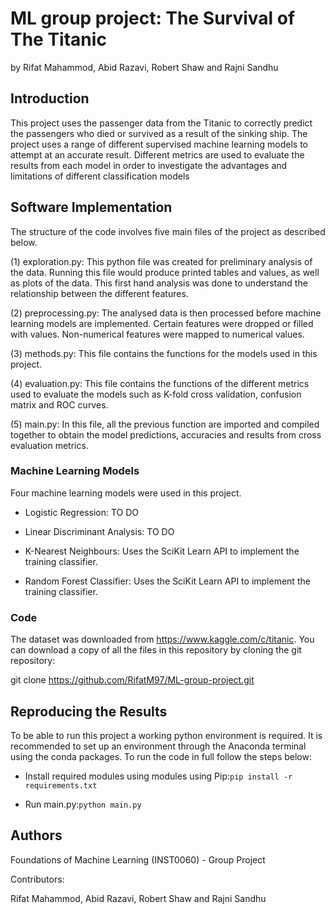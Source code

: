 # ML group project: The Survival of The Titanic
by Rifat Mahammod, Abid Razavi, Robert Shaw and Rajni Sandhu

## Introduction 

This project uses the passenger data from the Titanic to correctly predict the passengers who died or survived as a result of the sinking ship. The project uses a range of different supervised machine learning models to attempt at an accurate result. Different metrics are used to evaluate the results from each model in order to investigate the advantages and limitations of different classification models

## Software Implementation

The structure of the code involves five main files of the project as described below.

(1) exploration.py: This python file was created for preliminary analysis of the data. Running this file would produce printed tables and values, as well as plots of the data. This first hand analysis was done to understand the relationship between the different features. 

(2) preprocessing.py: The analysed data is then processed before machine learning models are implemented. Certain features were dropped or filled with values. Non-numerical features were mapped to numerical values.

(3) methods.py: This file contains the functions for the models used in this project.

(4) evaluation.py: This file contains the functions of the different metrics used to evaluate the models such as K-fold cross validation, confusion matrix and ROC curves.

(5) main.py: In this file, all the previous function are imported and compiled together to obtain the model predictions, accuracies and results from cross evaluation metrics.

### Machine Learning Models

Four machine learning models were used in this project. 

* Logistic Regression: TO DO

* Linear Discriminant Analysis: TO DO

* K-Nearest Neighbours: Uses the SciKit Learn API to implement the training classifier. 

* Random Forest Classifier: Uses the SciKit Learn API to implement the training classifier. 

### Code

The dataset was downloaded from https://www.kaggle.com/c/titanic. You can download a copy of all the files in this repository by cloning the git repository:

git clone https://github.com/RifatM97/ML-group-project.git

## Reproducing the Results

To be able to run this project a working python environment is required. It is recommended to set up an environment through the Anaconda terminal using the conda packages. To run the code in full follow the steps below:

* Install required modules using modules using Pip:`pip install -r requirements.txt`
  
* Run main.py:`python main.py`

## Authors

Foundations of Machine Learning (INST0060) - Group Project

Contributors: 

Rifat Mahammod, Abid Razavi, Robert Shaw and Rajni Sandhu
